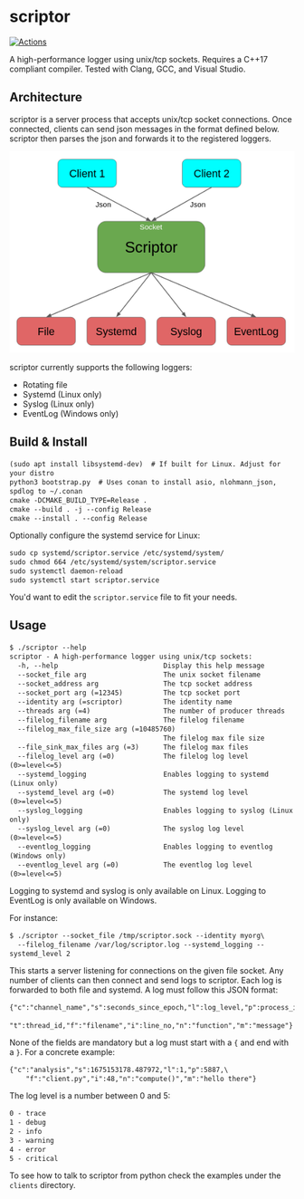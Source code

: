 # scriptor

[![Actions](https://github.com/bloomen/scriptor/actions/workflows/scriptor-tests.yml/badge.svg?branch=main)](https://github.com/bloomen/scriptor/actions/workflows/scriptor-tests.yml?query=branch%3Amain)

A high-performance logger using unix/tcp sockets.
Requires a C++17 compliant compiler.
Tested with Clang, GCC, and Visual Studio.

## Architecture

scriptor is a server process that accepts unix/tcp socket connections. Once connected, clients
can send json messages in the format defined below. scriptor then parses the json and
forwards it to the registered loggers.

![arch](https://raw.githubusercontent.com/bloomen/scriptor/main/arch.png)

scriptor currently supports the following loggers:

* Rotating file
* Systemd (Linux only)
* Syslog (Linux only)
* EventLog (Windows only)

## Build & Install

```
(sudo apt install libsystemd-dev)  # If built for Linux. Adjust for your distro
python3 bootstrap.py  # Uses conan to install asio, nlohmann_json, spdlog to ~/.conan
cmake -DCMAKE_BUILD_TYPE=Release .
cmake --build . -j --config Release
cmake --install . --config Release
```

Optionally configure the systemd service for Linux:
```
sudo cp systemd/scriptor.service /etc/systemd/system/
sudo chmod 664 /etc/systemd/system/scriptor.service
sudo systemctl daemon-reload
sudo systemctl start scriptor.service
```
You'd want to edit the `scriptor.service` file to fit your needs.

## Usage

```
$ ./scriptor --help
scriptor - A high-performance logger using unix/tcp sockets:
  -h, --help                          Display this help message
  --socket_file arg                   The unix socket filename
  --socket_address arg                The tcp socket address
  --socket_port arg (=12345)          The tcp socket port
  --identity arg (=scriptor)          The identity name
  --threads arg (=4)                  The number of producer threads
  --filelog_filename arg              The filelog filename
  --filelog_max_file_size arg (=10485760)
                                      The filelog max file size
  --file_sink_max_files arg (=3)      The filelog max files
  --filelog_level arg (=0)            The filelog log level (0>=level<=5)
  --systemd_logging                   Enables logging to systemd (Linux only)
  --systemd_level arg (=0)            The systemd log level (0>=level<=5)
  --syslog_logging                    Enables logging to syslog (Linux only)
  --syslog_level arg (=0)             The syslog log level (0>=level<=5)
  --eventlog_logging                  Enables logging to eventlog (Windows only)
  --eventlog_level arg (=0)           The eventlog log level (0>=level<=5)
```
Logging to systemd and syslog is only available on Linux.
Logging to EventLog is only available on Windows.

For instance:
```
$ ./scriptor --socket_file /tmp/scriptor.sock --identity myorg\
  --filelog_filename /var/log/scriptor.log --systemd_logging --systemd_level 2
```
This starts a server listening for connections on the given file socket.
Any number of clients can then connect and send logs to scriptor. Each log
is forwarded to both file and systemd. A log must follow this JSON format:
```
{"c":"channel_name","s":seconds_since_epoch,"l":log_level,"p":process_id,\
    "t":thread_id,"f":"filename","i":line_no,"n":"function","m":"message"}
```
None of the fields are mandatory but a log must start with a `{` and
end with a `}`. For a concrete example:
```
{"c":"analysis","s":1675153178.487972,"l":1,"p":5887,\
    "f":"client.py","i":48,"n":"compute()","m":"hello there"}
```
The log level is a number between 0 and 5:
```
0 - trace
1 - debug
2 - info
3 - warning
4 - error
5 - critical
```
To see how to talk to scriptor from python check the examples under the `clients` directory.
